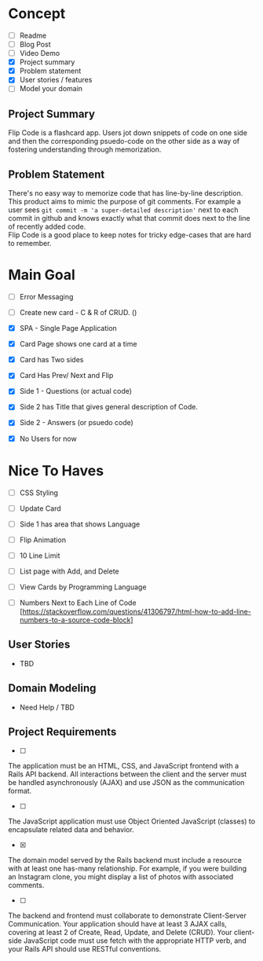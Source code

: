 # Concept

- [ ] Readme
- [ ] Blog Post
- [ ] Video Demo
- [x] Project summary
- [x] Problem statement
- [x] User stories / features
- [ ] Model your domain

## Project Summary

Flip Code is a flashcard app. Users jot down snippets of code on one side and then the corresponding psuedo-code on the other side as a way of fostering understanding through memorization. 


## Problem Statement

There's no easy way to memorize code that has line-by-line description.
This product aims to mimic the purpose of git comments.
For example a user sees `git commit -m 'a super-detailed description'` next to each commit in github and knows exactly what that commit does next to the line of recently added code.  
Flip Code is a good place to keep notes for tricky edge-cases that are hard to remember.

# Main Goal

- [ ] Error Messaging
- [ ] Create new card - C & R of CRUD.  ()
- [x] SPA - Single Page Application
- [x] Card Page shows one card at a time
- [x] Card has Two sides
- [x] Card Has Prev/ Next and Flip
- [x] Side 1 - Questions (or actual code)
- [x] Side 2 has Title that gives general description of Code.
- [x] Side 2 - Answers (or psuedo code) 
- [x] No Users for now


# Nice To Haves
- [ ] CSS Styling
- [ ] Update Card
- [ ] Side 1 has area that shows Language
- [ ] Flip Animation
- [ ] 10 Line Limit
- [ ] List page with Add, and Delete
- [ ] View Cards by Programming Language
- [ ] Numbers Next to Each Line of Code [https://stackoverflow.com/questions/41306797/html-how-to-add-line-numbers-to-a-source-code-block]



## User Stories

- TBD


## Domain Modeling

- Need Help / TBD


## Project Requirements

- [ ] 
The application must be an HTML, CSS, and JavaScript frontend with a Rails API backend. All interactions between the client and the server must be handled asynchronously (AJAX) and use JSON as the communication format.

- [ ] 
The JavaScript application must use Object Oriented JavaScript (classes) to encapsulate related data and behavior.

- [x] 
The domain model served by the Rails backend must include a resource with at least one has-many relationship. For example, if you were building an Instagram clone, you might display a list of photos with associated comments.

- [ ] 
The backend and frontend must collaborate to demonstrate Client-Server Communication. Your application should have at least 3 AJAX calls, covering at least 2 of Create, Read, Update, and Delete (CRUD). Your client-side JavaScript code must use fetch with the appropriate HTTP verb, and your Rails API should use RESTful conventions.
